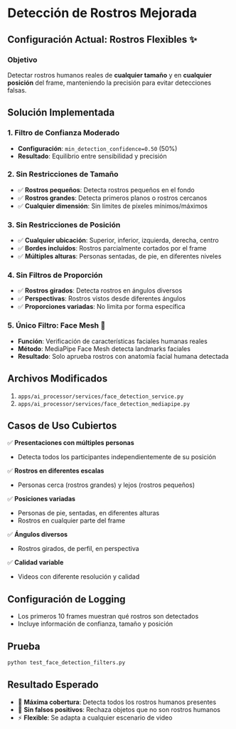 # Detección de Rostros Mejorada

## Configuración Actual: Rostros Flexibles ✨

### **Objetivo**
Detectar rostros humanos reales de **cualquier tamaño** y en **cualquier posición** del frame, manteniendo la precisión para evitar detecciones falsas.

## Solución Implementada

### 1. **Filtro de Confianza Moderado**
- **Configuración**: `min_detection_confidence=0.50` (50%)
- **Resultado**: Equilibrio entre sensibilidad y precisión

### 2. **Sin Restricciones de Tamaño**
- ✅ **Rostros pequeños**: Detecta rostros pequeños en el fondo
- ✅ **Rostros grandes**: Detecta primeros planos o rostros cercanos
- ✅ **Cualquier dimensión**: Sin límites de píxeles mínimos/máximos

### 3. **Sin Restricciones de Posición**
- ✅ **Cualquier ubicación**: Superior, inferior, izquierda, derecha, centro
- ✅ **Bordes incluidos**: Rostros parcialmente cortados por el frame
- ✅ **Múltiples alturas**: Personas sentadas, de pie, en diferentes niveles

### 4. **Sin Filtros de Proporción**
- ✅ **Rostros girados**: Detecta rostros en ángulos diversos
- ✅ **Perspectivas**: Rostros vistos desde diferentes ángulos
- ✅ **Proporciones variadas**: No limita por forma específica

### 5. **Único Filtro: Face Mesh** 🎯
- **Función**: Verificación de características faciales humanas reales
- **Método**: MediaPipe Face Mesh detecta landmarks faciales
- **Resultado**: Solo aprueba rostros con anatomía facial humana detectada

## Archivos Modificados
1. `apps/ai_processor/services/face_detection_service.py`
2. `apps/ai_processor/services/face_detection_mediapipe.py`

## Casos de Uso Cubiertos

✅ **Presentaciones con múltiples personas**
- Detecta todos los participantes independientemente de su posición

✅ **Rostros en diferentes escalas**
- Personas cerca (rostros grandes) y lejos (rostros pequeños)

✅ **Posiciones variadas**
- Personas de pie, sentadas, en diferentes alturas
- Rostros en cualquier parte del frame

✅ **Ángulos diversos**
- Rostros girados, de perfil, en perspectiva

✅ **Calidad variable**
- Videos con diferente resolución y calidad

## Configuración de Logging
- Los primeros 10 frames muestran qué rostros son detectados
- Incluye información de confianza, tamaño y posición

## Prueba
```bash
python test_face_detection_filters.py
```

## Resultado Esperado
- 🎯 **Máxima cobertura**: Detecta todos los rostros humanos presentes
- 🚫 **Sin falsos positivos**: Rechaza objetos que no son rostros humanos
- ⚡ **Flexible**: Se adapta a cualquier escenario de video